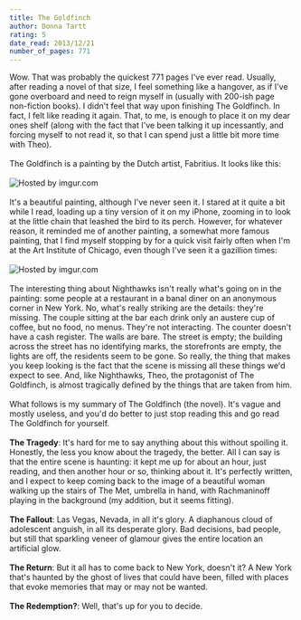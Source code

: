 ```yaml
---
title: The Goldfinch
author: Donna Tartt
rating: 5
date_read: 2013/12/21
number_of_pages: 771
---
```


Wow. That was probably the quickest 771 pages I've ever read. Usually, after reading a novel of that size, I feel something like a hangover, as if I've gone overboard and need to reign myself in (usually with 200-ish page non-fiction books). I didn't feel that way upon finishing The Goldfinch. In fact, I felt like reading it again. That, to me, is enough to place it on my dear ones shelf (along with the fact that I've been talking it up incessantly, and forcing myself to not read it, so that I can spend just a little bit more time with Theo).<br/><br/>The Goldfinch is a painting by the Dutch artist, Fabritius. It looks like this:<br/><br/><img src="http://i.imgur.com/vogsPK8.jpg" title="Hosted by imgur.com" /><br/><br/>It's a beautiful painting, although I've never seen it. I stared at it quite a bit while I read, loading up a tiny version of it on my iPhone, zooming in to look at the little chain that leashed the bird to its perch. However, for whatever reason, it reminded me of another painting, a somewhat more famous painting, that I find myself stopping by for a quick visit fairly often when I'm at the Art Institute of Chicago, even though I've seen it a gazillion times:<br/><br/><img src="http://i.imgur.com/2AP3Xuu.jpg" title="Hosted by imgur.com"/><br/><br/>The interesting thing about Nighthawks isn't really what's going on in the painting: some people at a restaurant in a banal diner on an anonymous corner in New York. No, what's really striking are the details: they're missing. The couple sitting at the bar each drink only an austere cup of coffee, but no food, no menus. They're not interacting. The counter doesn't have a cash register. The walls are bare. The street is empty; the building across the street has no identifying marks, the storefronts are empty, the lights are off, the residents seem to be gone. So really, the thing that makes you keep looking is the fact that the scene is missing all these things we'd expect to see. And, like Nighthawks, Theo, the protagonist of The Goldfinch, is almost tragically defined by the things that are taken from him.<br/><br/>What follows is my summary of The Goldfinch (the novel). It's vague and mostly useless, and you'd do better to just stop reading this and go read The Goldfinch for yourself. <br/><br/><b>The Tragedy</b>: It's hard for me to say anything about this without spoiling it. Honestly, the less you know about the tragedy, the better. All I can say is that the entire scene is haunting: it kept me up for about an hour, just reading, and then another hour or so, thinking about it. It's perfectly written, and I expect to keep coming back to the image of a beautiful woman walking up the stairs of The Met, umbrella in hand, with Rachmaninoff playing in the background (my addition, but it seems fitting).<br/><br/><b>The Fallout</b>: Las Vegas, Nevada, in all it's glory. A diaphanous cloud of adolescent anguish, in all its desperate glory. Bad decisions, bad people, but still that sparkling veneer of glamour gives the entire location an artificial glow. <br/><br/><b>The Return</b>: But it all has to come back to New York, doesn't it? A New York that's haunted by the ghost of lives that could have been, filled with places that evoke memories that may or may not be wanted. <br/><br/><b>The Redemption?</b>: Well, that's up for you to decide.